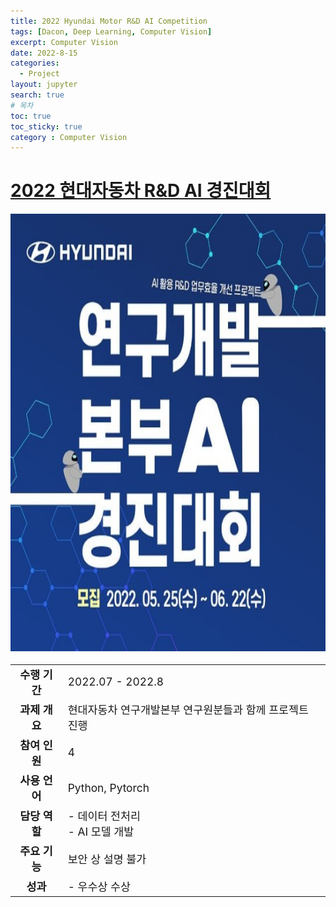 ```yaml
---
title: 2022 Hyundai Motor R&D AI Competition
tags: [Dacon, Deep Learning, Computer Vision]
excerpt: Computer Vision
date: 2022-8-15
categories: 
  - Project
layout: jupyter
search: true
# 목차
toc: true  
toc_sticky: true 
category : Computer Vision
---
```


<STYLE TYPE="text/css">
    table {font-size: 13pt;}
</STYLE>

# <a href= "https://dacon.io/en/competitions/official/235897/overview/description">2022 현대자동차 R&D AI 경진대회</a>

<img src = "/images/hyundai/hyundai_1.jpeg" height = "700" width = "700">


|   |   |
|:-:|:---|
|**수행 기간**|2022.07 - 2022.8|
|**과제 개요**|현대자동차 연구개발본부 연구원분들과 함께 프로젝트 진행|
|**참여 인원**|4|
|**사용 언어**|Python, Pytorch|
|**담당 역할**|- 데이터 전처리 <br>- AI 모델 개발|
|**주요 기능**|보안 상 설명 불가|
|**성과**|- 우수상 수상|